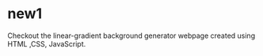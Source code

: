 # new1
Checkout the linear-gradient background generator webpage created using HTML ,CSS, JavaScript.
